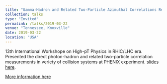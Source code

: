 ```yaml
---
title: "Gamma-Hadron and Related Two-Particle Azimuthal Correlations Results in PHENIX"
collection: talks
type: "Invited"
permalink: /talks/2019-03-22
venue: "Tennessee, Knoxville"
date: 2019-03-22
location: "USA"
---
```

13th International Workshope on High-pT Physics in RHIC/LHC era. Presented the direct photon-hadron and related two-particle correlation measurements in veriety of collision systems at PHENIX experiment. [slides here](https://indico.cern.ch/event/730616/contributions/3358433/attachments/1816403/2969370/HighpT19_Abiv3.pdf). 

[More information here](https://indico.cern.ch/event/730616/)

